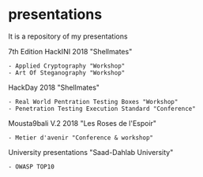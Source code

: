 # presentations
It is a repository of my presentations

7th Edition HackINI 2018 "Shellmates"

    - Applied Cryptography "Workshop"
    - Art Of Steganography "Workshop"

HackDay 2018 "Shellmates"

    - Real World Pentration Testing Boxes "Workshop"
    - Penetration Testing Execution Standard "Conference"
    
Mousta9bali V.2 2018 "Les Roses de l'Espoir"

    - Metier d'avenir "Conference & workshop"

University presentations "Saad-Dahlab University"

    - OWASP TOP10 
